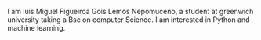 I am luis Miguel Figueiroa Gois Lemos Nepomuceno, a student at greenwich university taking a Bsc on computer Science.
I am interested in Python and machine learning.
